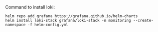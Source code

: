 Command to install loki:
```
helm repo add grafana https://grafana.github.io/helm-charts
helm install loki-stack grafana/loki-stack -n monitoring --create-namespace -f helm-config.yml
```